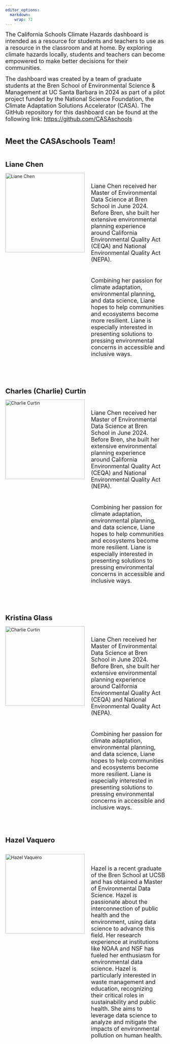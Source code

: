 ```yaml
---
editor_options: 
  markdown: 
    wrap: 72
---
```


<span style="font-size:18px;"> The California Schools Climate Hazards
dashboard is intended as a resource for students and teachers to use as
a resource in the classroom and at home. By exploring climate hazards
locally, students and teachers can become empowered to make better
decisions for their communities.</span>

<span style="font-size:18px;"> The dashboard was created by a team of
graduate students at the Bren School of Environmental Science &
Management at UC Santa Barbara in 2024 as part of a pilot project funded by the National
Science Foundation, the Climate Adaptation Solutions Accelerator (CASA).
The GitHub repository for this dashboard can be found at the following
link: <https://github.com/CASAschools></span>

<br>

<span style="font-size:24px; font-weight:bold;"> Meet the CASAschools Team! </span>

<br>

<!-- Liane Chen -->

<span style="font-size:22px; font-weight:bold;"> Liane Chen </span>

<div style="display: flex; align-items: flex-start;">
  <img src="liane.JPG" alt="Liane Chen" style="margin-right: 20px; width: 250px; height: auto;">

  <div>
  
<br>

<span style="font-size:18px;"> Liane Chen received her Master of Environmental Data Science at Bren School in June 2024. Before Bren, she built her extensive environmental planning experience around California Environmental Quality Act (CEQA) and National Environmental Quality Act (NEPA).</span>

<br>

<span style="font-size:18px;"> Combining her passion for climate adaptation, environmental planning, and data science, Liane hopes to help communities and ecosystems become more resilient. Liane is especially interested in presenting solutions to pressing environmental concerns in accessible and inclusive ways.</span>

<br>
    <a href="mailto:liane@bren.ucsb.edu">
      <span style="color:black;font-size:22px">
<i class="fa-solid fa-envelope"></i>
      </span>
    </a>
    <a href="https://github.com/lchenhub">
    <span style="color:black;font-size:22px">
    <i class="fa-brands fa-github"></i>
    </span>
    </a>
    <a href="https://www.linkedin.com/in/lianechen/">
    <span style="color:black;font-size:22px">
    <i class="fa-brands fa-linkedin"></i>
    </a>
  </div>
</div>

<br><br>

<!-- Charlie Curtin -->

<span style="font-size:22px; font-weight:bold;"> Charles (Charlie) Curtin </span>

<div style="display: flex; align-items: flex-start;">
  <img src="Charlie_Curtin_MEDS2023.jpg" alt="Charlie Curtin" style="margin-right: 20px; width: 250px; height: auto;">

  <div>
  
<br>

<span style="font-size:18px;"> Liane Chen received her Master of Environmental Data Science at Bren School in June 2024. Before Bren, she built her extensive environmental planning experience around California Environmental Quality Act (CEQA) and National Environmental Quality Act (NEPA).</span>

<br>

<span style="font-size:18px;"> Combining her passion for climate adaptation, environmental planning, and data science, Liane hopes to help communities and ecosystems become more resilient. Liane is especially interested in presenting solutions to pressing environmental concerns in accessible and inclusive ways.</span>

<br>
    <a href="mailto:charlescurtin@bren.ucsb.edu">
      <span style="color:black;font-size:22px">
<i class="fa-solid fa-envelope"></i>
      </span>
    </a>
    <a href="https://github.com/charliecurtin1">
    <span style="color:black;font-size:22px">
    <i class="fa-brands fa-github"></i>
    </span>
    </a>
    <a href="https://www.linkedin.com/in/charlie-curtin-9b8a252a2/">
    <span style="color:black;font-size:22px">
    <i class="fa-brands fa-linkedin"></i>
    </a>
  </div>
</div>

<br><br>

<!-- Kristina Glass -->


<span style="font-size:22px; font-weight:bold;"> Kristina Glass </span>

<div style="display: flex; align-items: flex-start;">
  <img src="Charlie_Curtin_MEDS2023.jpg" alt="Charlie Curtin" style="margin-right: 20px; width: 250px; height: auto;">

  <div>
  
<br>

<span style="font-size:18px;"> Liane Chen received her Master of Environmental Data Science at Bren School in June 2024. Before Bren, she built her extensive environmental planning experience around California Environmental Quality Act (CEQA) and National Environmental Quality Act (NEPA).</span>

<br>

<span style="font-size:18px;"> Combining her passion for climate adaptation, environmental planning, and data science, Liane hopes to help communities and ecosystems become more resilient. Liane is especially interested in presenting solutions to pressing environmental concerns in accessible and inclusive ways.</span>

<br>
    <a href="mailto:kristinaglass@bren.ucsb.edu">
      <span style="color:black;font-size:22px">
<i class="fa-solid fa-envelope"></i>
      </span>
    </a>
    <a href="https://github.com/kristinaglass">
    <span style="color:black;font-size:22px">
    <i class="fa-brands fa-github"></i>
    </span>
    </a>
    <a href="https://www.linkedin.com/in/kristina-glass-4213511bb/">
    <span style="color:black;font-size:22px">
    <i class="fa-brands fa-linkedin"></i>
    </a>
  </div>
</div>
<br><br>

<!-- Hazel Vaquero -->

<span style="font-size:22px; font-weight:bold;"> Hazel Vaquero </span>

<br>

<div style="display: flex; align-items: flex-start;">
  <img src="hazel_vaquero.jpg" alt="Hazel Vaquero" style="margin-right: 20px; width: 250px; height: auto;">

  <div>
  
<br>

<span style="font-size:18px;">

Hazel is a recent graduate of the Bren School at UCSB and has obtained a Master of Environmental Data Science. Hazel is passionate about the interconnection of public health and the environment, using data science to advance this field. Her research experience at institutions like NOAA and NSF has fueled her enthusiasm for environmental data science. Hazel is particularly interested in waste management and education, recognizing their critical roles in sustainability and public health. She aims to leverage data science to analyze and mitigate the impacts of environmental pollution on human health. </span>

<br>

</span>
    <a href="mailto:hazelvaquero@bren.ucsb.edu">
      <span style="color:black;font-size:22px">
<i class="fa-solid fa-envelope"></i>
      </span>
    </a>
    <a href="https://github.com/hazelvaq">
    <span style="color:black;font-size:22px">
    <i class="fa-brands fa-github"></i>
    </span>
    </a>
    <a href="https://www.linkedin.com/in/hazel-vaquero-7923741a9/">
    <span style="color:black;font-size:22px">
    <i class="fa-brands fa-linkedin"></i>
    </a>

  </div>
</div>
